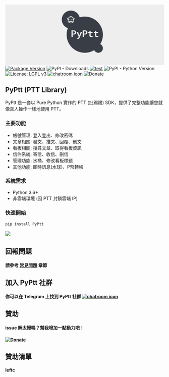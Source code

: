 ![](https://raw.githubusercontent.com/PttCodingMan/PyPtt/master/logo/facebook_cover_photo_2.png)
[![Package Version](https://img.shields.io/pypi/v/PyPtt.svg)](https://pypi.python.org/pypi/PyPtt)
![PyPI - Downloads](https://img.shields.io/pypi/dm/PyPtt)
[![test](https://github.com/PyPtt/PyPtt/actions/workflows/test.yml/badge.svg)](https://github.com/PyPtt/PyPtt/actions/workflows/test.yml)
![PyPI - Python Version](https://img.shields.io/pypi/pyversions/PyPtt)
[![License: LGPL v3](https://img.shields.io/badge/License-LGPL%20v3-blue.svg)](https://www.gnu.org/licenses/lgpl-3.0)
[![chatroom icon](https://patrolavia.github.io/telegram-badge/chat.png)](https://t.me/PyPtt)
[![Donate](https://img.shields.io/badge/Donate-PayPal-green.svg)](http://paypal.me/CodingMan)

## PyPtt (PTT Library)

PyPtt 是一套以 Pure Python 實作的 PTT (批踢踢) SDK，提供了完整功能讓您就像真人操作一樣地使用 PTT。

### 主要功能
- 帳號管理: 登入登出、修改密碼
- 文章相關: 發文、推文、回覆、刪文
- 看板相關: 搜尋文章、取得看板資訊
- 信件系統: 寄信、收信、刪信
- 管理功能: 水桶、修改看板標題
- 其他功能: 即時訊息(水球)、P幣轉帳

### 系統需求
- Python 3.6+
- 非雲端環境 (因 PTT 封鎖雲端 IP)

### 快速開始
```bash
pip install PyPtt
```
<img src="https://raw.githubusercontent.com/PyPtt/PyPtt/master/docs/_static/login_1.0.gif" width="560">

## 回報問題
#### 請參考 [常見問題](https://pyptt.cc/faq.html) 章節

## 加入 PyPtt 社群
#### 你可以在 Telegram 上找到 PyPtt 社群 [![chatroom icon](https://patrolavia.github.io/telegram-badge/chat.png)](https://t.me/PyPtt)

## 贊助
#### issue 解太慢嗎？幫我增加一點動力吧！
####
#### [![Donate](https://img.shields.io/badge/Donate-PayPal-green.svg)](http://paypal.me/CodingMan)

## 贊助清單

#### leftc
